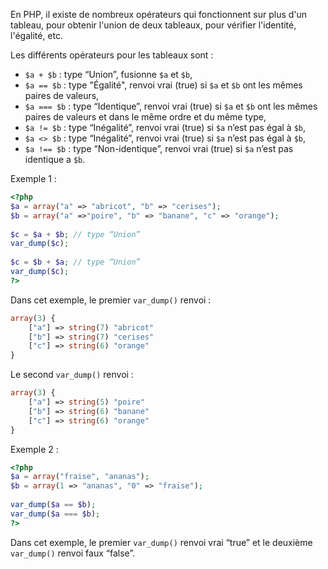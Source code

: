 En PHP, il existe de nombreux opérateurs qui fonctionnent sur plus d'un tableau, pour obtenir l'union de deux tableaux, pour vérifier l'identité, l'égalité, etc.

Les différents opérateurs pour les tableaux sont :

- ```$a + $b``` : type “Union”, fusionne ```$a``` et ```$b```,
- ```$a == $b``` : type "Égalité", renvoi vrai (true) si ```$a``` et ```$b``` ont les mêmes paires de valeurs,
- ```$a === $b``` : type “Identique”, renvoi vrai (true) si ```$a``` et ```$b``` ont les mêmes paires de valeurs et dans le même ordre et du même type,
- ```$a != $b``` : type “Inégalité”, renvoi vrai (true) si ```$a``` n’est pas égal à ```$b```,
- ```$a <> $b``` : type “Inégalité”, renvoi vrai (true) si ```$a``` n’est pas égal à ```$b```,
- ```$a !== $b``` : type “Non-identique”, renvoi vrai (true) si ```$a``` n’est pas identique a ```$b```.

Exemple 1 :

``` php
<?php
$a = array("a" => "abricot", "b" => "cerises");
$b = array("a" =>"poire", "b" => "banane", "c" => "orange");
 
$c = $a + $b; // type “Union”
var_dump($c);
 
$c = $b + $a; // type “Union”
var_dump($c);
?>
```

Dans cet exemple, le premier ```var_dump()``` renvoi :

``` php
array(3) {
    ["a"] => string(7) "abricot"
    ["b"] => string(7) "cerises"
    ["c"] => string(6) "orange"
}
```

Le second ```var_dump()``` renvoi :

``` php
array(3) {
    ["a"] => string(5) "poire"
    ["b"] => string(6) "banane"
    ["c"] => string(6) "orange"
}
```

Exemple 2 :

``` php
<?php
$a = array("fraise", "ananas");
$b = array(1 => "ananas", "0" => "fraise");
 
var_dump($a == $b);
var_dump($a === $b); 
?>
```

Dans cet exemple, le premier ```var_dump()``` renvoi vrai “true” et le deuxième ```var_dump()``` renvoi faux “false”.